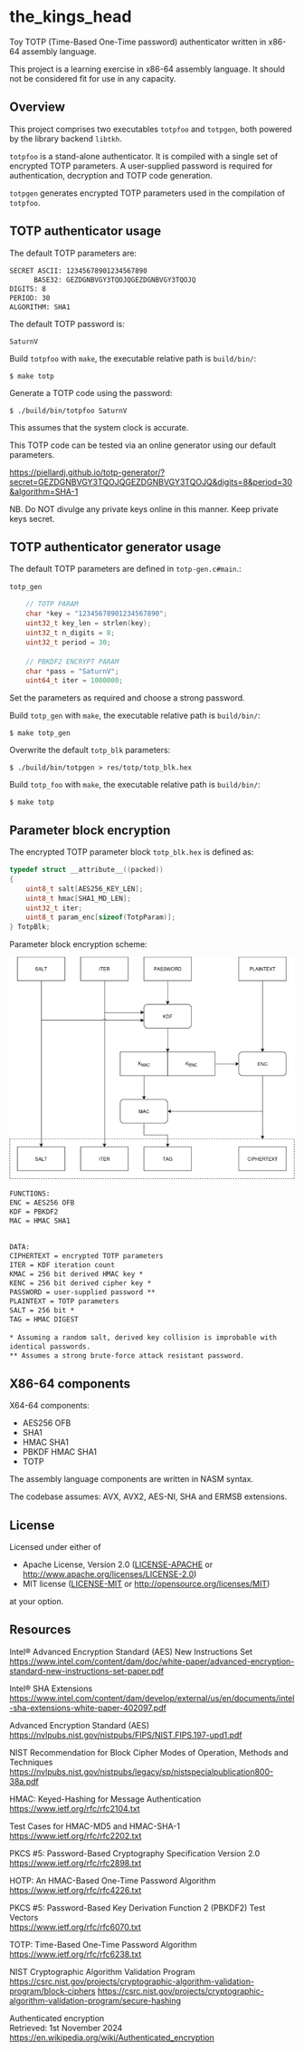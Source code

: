 # the_kings_head

Toy TOTP (Time-Based One-Time password) authenticator written in x86-64 assembly language.

This project is a learning exercise in x86-64 assembly language. It should not be considered fit for use in any capacity.


## Overview

This project comprises two executables `totpfoo` and `totpgen`, both powered by the library backend `libtkh`.

`totpfoo` is a stand-alone authenticator. It is compiled with a single set of encrypted TOTP parameters. A user-supplied password is required for authentication, decryption and TOTP code generation.

`totpgen` generates encrypted TOTP parameters used in the compilation of `totpfoo`.


## TOTP authenticator usage

The default TOTP parameters are:
```
SECRET ASCII: 12345678901234567890
      BASE32: GEZDGNBVGY3TQOJQGEZDGNBVGY3TQOJQ
DIGITS: 8
PERIOD: 30
ALGORITHM: SHA1
```

The default TOTP password is:
```
SaturnV
```

Build `totpfoo` with `make`, the executable relative path is `build/bin/`:
```
$ make totp
```

Generate a TOTP code using the password:
```
$ ./build/bin/totpfoo SaturnV
```

This assumes that the system clock is accurate.

This TOTP code can be tested via an online generator using our default parameters.

https://piellardj.github.io/totp-generator/?secret=GEZDGNBVGY3TQOJQGEZDGNBVGY3TQOJQ&digits=8&period=30&algorithm=SHA-1

NB. Do NOT divulge any private keys online in this manner. Keep private keys secret.


## TOTP authenticator generator usage

The default TOTP parameters are defined in `totp-gen.c#main`.:

`totp_gen` 
```C
    // TOTP PARAM
    char *key = "12345678901234567890";
    uint32_t key_len = strlen(key);
    uint32_t n_digits = 8;
    uint32_t period = 30;

    // PBKDF2 ENCRYPT PARAM
    char *pass = "SaturnV";
    uint64_t iter = 1000000;
```

Set the parameters as required and choose a strong password.

Build `totp_gen` with `make`, the executable relative path is `build/bin/`:
```
$ make totp_gen
```
Overwrite the default `totp_blk` parameters:
```
$ ./build/bin/totpgen > res/totp/totp_blk.hex
```
Build `totp_foo` with `make`, the executable relative path is `build/bin/`:
```
$ make totp
```


## Parameter block encryption

The encrypted TOTP parameter block `totp_blk.hex` is defined as:

```C
typedef struct __attribute__((packed))
{
    uint8_t salt[AES256_KEY_LEN];
    uint8_t hmac[SHA1_MD_LEN];
    uint32_t iter;
    uint8_t param_enc[sizeof(TotpParam)];
} TotpBlk;

```

Parameter block encryption scheme:

![](images/block.png)

```
FUNCTIONS:
ENC = AES256 OFB
KDF = PBKDF2
MAC = HMAC SHA1
```
```

DATA:
CIPHERTEXT = encrypted TOTP parameters
ITER = KDF iteration count
KMAC = 256 bit derived HMAC key *
KENC = 256 bit derived cipher key *
PASSWORD = user-supplied password **
PLAINTEXT = TOTP parameters
SALT = 256 bit *
TAG = HMAC DIGEST

* Assuming a random salt, derived key collision is improbable with identical passwords.
** Assumes a strong brute-force attack resistant password.
```


## X86-64 components

X64-64 components:
- AES256 OFB
- SHA1
- HMAC SHA1
- PBKDF HMAC SHA1
- TOTP

The assembly language components are written in NASM syntax.

The codebase assumes: AVX, AVX2, AES-NI, SHA and ERMSB extensions.


## License

Licensed under either of

 * Apache License, Version 2.0
   ([LICENSE-APACHE](LICENSE-APACHE) or http://www.apache.org/licenses/LICENSE-2.0)
 * MIT license
   ([LICENSE-MIT](LICENSE-MIT) or http://opensource.org/licenses/MIT)

at your option.


## Resources

Intel® Advanced Encryption Standard (AES) New Instructions Set
<br />
https://www.intel.com/content/dam/doc/white-paper/advanced-encryption-standard-new-instructions-set-paper.pdf

Intel® SHA Extensions
<br />
https://www.intel.com/content/dam/develop/external/us/en/documents/intel-sha-extensions-white-paper-402097.pdf

Advanced Encryption Standard (AES)
<br />
https://nvlpubs.nist.gov/nistpubs/FIPS/NIST.FIPS.197-upd1.pdf

NIST Recommendation for Block Cipher Modes of Operation, Methods and Techniques
<br />
https://nvlpubs.nist.gov/nistpubs/legacy/sp/nistspecialpublication800-38a.pdf

HMAC: Keyed-Hashing for Message Authentication
<br />
https://www.ietf.org/rfc/rfc2104.txt 

Test Cases for HMAC-MD5 and HMAC-SHA-1
<br />
https://www.ietf.org/rfc/rfc2202.txt 

PKCS #5: Password-Based Cryptography Specification Version 2.0
<br />
https://www.ietf.org/rfc/rfc2898.txt

HOTP: An HMAC-Based One-Time Password Algorithm
<br />
https://www.ietf.org/rfc/rfc4226.txt

PKCS #5: Password-Based Key Derivation Function 2 (PBKDF2) Test Vectors
<br />
https://www.ietf.org/rfc/rfc6070.txt

TOTP: Time-Based One-Time Password Algorithm
<br />
https://www.ietf.org/rfc/rfc6238.txt

NIST Cryptographic Algorithm Validation Program
<br />
https://csrc.nist.gov/projects/cryptographic-algorithm-validation-program/block-ciphers
https://csrc.nist.gov/projects/cryptographic-algorithm-validation-program/secure-hashing

Authenticated encryption
<br />
Retrieved: 1st November 2024
<br />
https://en.wikipedia.org/wiki/Authenticated_encryption
